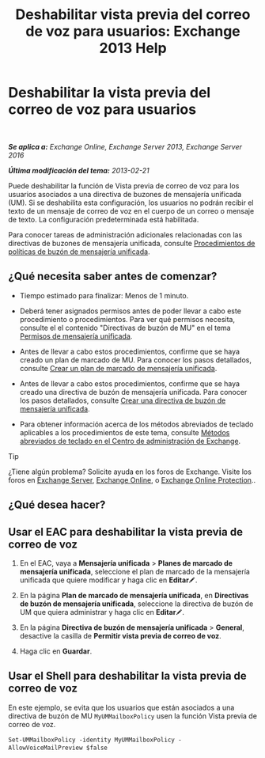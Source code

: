 ﻿---
title: 'Deshabilitar vista previa del correo de voz para usuarios: Exchange 2013 Help'
TOCTitle: Deshabilitar la vista previa del correo de voz para usuarios
ms:assetid: 362fed13-3a9c-4111-bfa4-8c45ab6a3a01
ms:mtpsurl: https://technet.microsoft.com/es-es/library/Dd335199(v=EXCHG.150)
ms:contentKeyID: 51406489
ms.date: 05/22/2018
mtps_version: v=EXCHG.150
ms.translationtype: MT
---

# Deshabilitar la vista previa del correo de voz para usuarios

 

_**Se aplica a:** Exchange Online, Exchange Server 2013, Exchange Server 2016_

_**Última modificación del tema:** 2013-02-21_

Puede deshabilitar la función de Vista previa de correo de voz para los usuarios asociados a una directiva de buzones de mensajería unificada (UM). Si se deshabilita esta configuración, los usuarios no podrán recibir el texto de un mensaje de correo de voz en el cuerpo de un correo o mensaje de texto. La configuración predeterminada está habilitada.

Para conocer tareas de administración adicionales relacionadas con las directivas de buzones de mensajería unificada, consulte [Procedimientos de políticas de buzón de mensajería unificada](um-mailbox-policy-procedures-exchange-2013-help.md).

## ¿Qué necesita saber antes de comenzar?

  - Tiempo estimado para finalizar: Menos de 1 minuto.

  - Deberá tener asignados permisos antes de poder llevar a cabo este procedimiento o procedimientos. Para ver qué permisos necesita, consulte el el contenido "Directivas de buzón de MU" en el tema [Permisos de mensajería unificada](unified-messaging-permissions-exchange-2013-help.md).

  - Antes de llevar a cabo estos procedimientos, confirme que se haya creado un plan de marcado de MU. Para conocer los pasos detallados, consulte [Crear un plan de marcado de mensajería unificada](create-a-um-dial-plan-exchange-2013-help.md).

  - Antes de llevar a cabo estos procedimientos, confirme que se haya creado una directiva de buzón de mensajería unificada. Para conocer los pasos detallados, consulte [Crear una directiva de buzón de mensajería unificada](create-a-um-mailbox-policy-exchange-2013-help.md).

  - Para obtener información acerca de los métodos abreviados de teclado aplicables a los procedimientos de este tema, consulte [Métodos abreviados de teclado en el Centro de administración de Exchange](keyboard-shortcuts-in-the-exchange-admin-center-exchange-online-protection-help.md).


> [!TIP]
> ¿Tiene algún problema? Solicite ayuda en los foros de Exchange. Visite los foros en <A href="https://go.microsoft.com/fwlink/p/?linkid=60612">Exchange Server</A>, <A href="https://go.microsoft.com/fwlink/p/?linkid=267542">Exchange Online</A>, o <A href="https://go.microsoft.com/fwlink/p/?linkid=285351">Exchange Online Protection</A>..



## ¿Qué desea hacer?

## Usar el EAC para deshabilitar la vista previa de correo de voz

1.  En el EAC, vaya a **Mensajería unificada** \> **Planes de marcado de mensajería unificada**, seleccione el plan de marcado de la mensajería unificada que quiere modificar y haga clic en **Editar**![Icono Editar](images/Bb124582.6f53ccb2-1f13-4c02-bea0-30690e6ea71d(EXCHG.150).gif "Icono Editar").

2.  En la página **Plan de marcado de mensajería unificada**, en **Directivas de buzón de mensajería unificada**, seleccione la directiva de buzón de UM que quiera administrar y haga clic en **Editar**![Icono Editar](images/Bb124582.6f53ccb2-1f13-4c02-bea0-30690e6ea71d(EXCHG.150).gif "Icono Editar").

3.  En la página **Directiva de buzón de mensajería unificada** \> **General**, desactive la casilla de **Permitir vista previa de correo de voz**.

4.  Haga clic en **Guardar**.

## Usar el Shell para deshabilitar la vista previa de correo de voz

En este ejemplo, se evita que los usuarios que están asociados a una directiva de buzón de MU `MyUMMailboxPolicy` usen la función Vista previa de correo de voz.

    Set-UMMailboxPolicy -identity MyUMMailboxPolicy - AllowVoiceMailPreview $false

